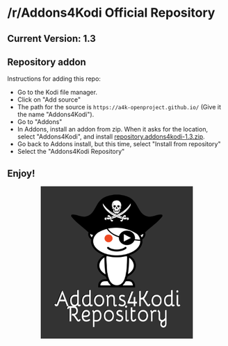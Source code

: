 # /r/Addons4Kodi Official Repository
## Current Version: 1.3

## Repository addon

Instructions for adding this repo:

* Go to the Kodi file manager.
* Click on "Add source"
* The path for the source is `https://a4k-openproject.github.io/` (Give it the name "Addons4Kodi").
* Go to "Addons"
* In Addons, install an addon from zip.  When it asks for the location, select "Addons4Kodi", and install [repository.addons4kodi-1.3.zip](repository.addons4kodi-1.3.zip).
* Go back to Addons install, but this time, select "Install from repository"
* Select the "Addons4Kodi Repository"

## Enjoy!
<p align="center">
  <img src="icon.png" width="350" title="Addons4Kodi Repository">
</p>
